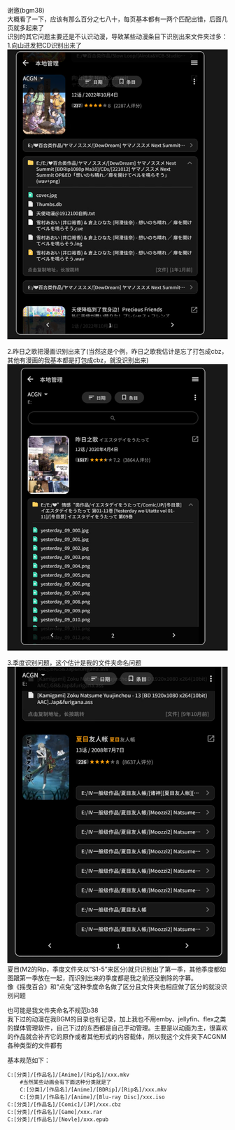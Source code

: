 谢邀(bgm38)  
大概看了一下，应该有那么百分之七八十，每页基本都有一两个匹配出错，后面几页就多起来了  
识别的其它问题主要还是不认识动漫，导致某些动漫条目下识别出来文件夹过多：  
1.向山进发把CD识别出来了  
![CD识别](003.png)  

2.昨日之歌把漫画识别出来了(当然这是个例，昨日之歌我估计是忘了打包成cbz，其他有漫画的我基本都是打包成cbz，就没识别出来)  
![漫画识别](002.png)  

3.季度识别问题，这个估计是我的文件夹命名问题  
![Alt text](001.png)  
夏目(M2的Rip，季度文件夹以“S1-5”来区分)就只识别出了第一季，其他季度都如图跟第一季放在一起，而识别出来的季度都是我之前还没删除的字幕。  
像《摇曳百合》和“点兔”这种季度命名做了区分且文件夹也相应做了区分的就没识别问题  



也可能是我文件夹命名不规范b38  
我下过的动漫在我BGM的目录也有记录，加上我也不用emby、jellyfin、flex之类的媒体管理软件，自己下过的东西都是自己手动管理。主要是以动画为主，很喜欢的作品就会补齐它的原作或者其他形式的内容载体，所以我这个文件夹下ACGNM各种类型的文件都有  

基本规范如下：  
```
C:[分类]/[作品名]/[Anime]/[Rip名]/xxx.mkv
    #当然某些动画会有下面这种分类就是了
    C:[分类]/[作品名]/[Anime]/[BDRip]/[Rip名]/xxx.mkv
    C:[分类]/[作品名]/[Anime]/[Blu-ray Disc]/xxx.iso
C:[分类]/[作品名]/[Comic]/[JP]/xxx.cbz
C:[分类]/[作品名]/[Game]/xxx.rar
C:[分类]/[作品名]/[Novle]/xxx.epub
```


